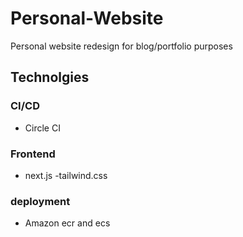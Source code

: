 # Personal-Website
Personal website redesign for blog/portfolio purposes 

## Technolgies

### CI/CD 
- Circle CI

### Frontend
- next.js
-tailwind.css

### deployment 
- Amazon ecr and ecs
